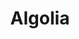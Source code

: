 ---
title: Algolia
description: Master analytics tools and techniques to track, analyze, and optimize performance.
---
